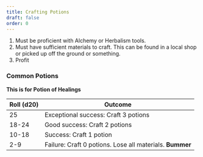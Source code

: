 ```yaml
---
title: Crafting Potions
draft: false
order: 0
---
```

1. Must be proficient with Alchemy or Herbalism tools.
2. Must have sufficient materials to craft. This can be found in a local shop or picked up off the ground or something. 
3. Profit

### Common Potions




**This is for Potion of Healings**

| Roll (d20) | Outcome                                                  |
| ---------- | -------------------------------------------------------- |
| 25         | Exceptional success: Craft 3 potions                     |
| 18-24      | Good success: Craft 2 potions                            |
| 10-18      | Success: Craft 1 potion                                  |
| 2-9        | Failure: Craft 0 potions. Lose all materials. **Bummer** |
